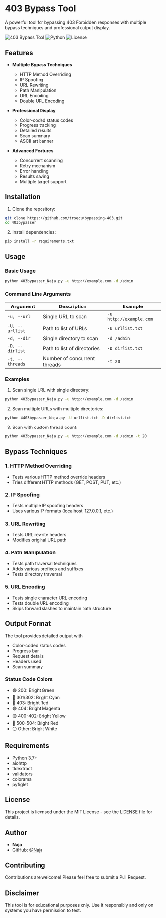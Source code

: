 # 403 Bypass Tool

A powerful tool for bypassing 403 Forbidden responses with multiple bypass techniques and professional output display.

![403 Bypass Tool](https://img.shields.io/badge/Version-2.0-blue)
![Python](https://img.shields.io/badge/Python-3.7%2B-green)
![License](https://img.shields.io/badge/License-MIT-orange)

## Features

- **Multiple Bypass Techniques**
  - HTTP Method Overriding
  - IP Spoofing
  - URL Rewriting
  - Path Manipulation
  - URL Encoding
  - Double URL Encoding

- **Professional Display**
  - Color-coded status codes
  - Progress tracking
  - Detailed results
  - Scan summary
  - ASCII art banner

- **Advanced Features**
  - Concurrent scanning
  - Retry mechanism
  - Error handling
  - Results saving
  - Multiple target support

## Installation

1. Clone the repository:
```bash
git clone https://github.com/trsecu/bypassing-403.git
cd 403bypasser
```

2. Install dependencies:
```bash
pip install -r requirements.txt
```

## Usage

### Basic Usage
```bash
python 403bypasser_Naja.py -u http://example.com -d /admin
```

### Command Line Arguments

| Argument | Description | Example |
|----------|-------------|---------|
| `-u, --url` | Single URL to scan | `-u http://example.com` |
| `-U, --urllist` | Path to list of URLs | `-U urllist.txt` |
| `-d, --dir` | Single directory to scan | `-d /admin` |
| `-D, --dirlist` | Path to list of directories | `-D dirlist.txt` |
| `-t, --threads` | Number of concurrent threads | `-t 20` |

### Examples

1. Scan single URL with single directory:
```bash
python 403bypasser_Naja.py -u http://example.com -d /admin
```

2. Scan multiple URLs with multiple directories:
```bash
python 4403bypasser_Naja.py -U urllist.txt -D dirlist.txt
```

3. Scan with custom thread count:
```bash
python 403bypasser_Naja.py -u http://example.com -d /admin -t 20
```

## Bypass Techniques

### 1. HTTP Method Overriding
- Tests various HTTP method override headers
- Tries different HTTP methods (GET, POST, PUT, etc.)

### 2. IP Spoofing
- Tests multiple IP spoofing headers
- Uses various IP formats (localhost, 127.0.0.1, etc.)

### 3. URL Rewriting
- Tests URL rewrite headers
- Modifies original URL path

### 4. Path Manipulation
- Tests path traversal techniques
- Adds various prefixes and suffixes
- Tests directory traversal

### 5. URL Encoding
- Tests single character URL encoding
- Tests double URL encoding
- Skips forward slashes to maintain path structure

## Output Format

The tool provides detailed output with:
- Color-coded status codes
- Progress bar
- Request details
- Headers used
- Scan summary

### Status Code Colors
- 🟢 200: Bright Green
- 🔵 301/302: Bright Cyan
- 🔴 403: Bright Red
- 🟣 404: Bright Magenta
- 🟡 400-402: Bright Yellow
- 🔴 500-504: Bright Red
- ⚪ Other: Bright White

## Requirements

- Python 3.7+
- aiohttp
- tldextract
- validators
- colorama
- pyfiglet

## License

This project is licensed under the MIT License - see the LICENSE file for details.

## Author

- **Naja**
- GitHub: [@Naja](https://github.com/trsecu)

## Contributing

Contributions are welcome! Please feel free to submit a Pull Request.

## Disclaimer

This tool is for educational purposes only. Use it responsibly and only on systems you have permission to test.
